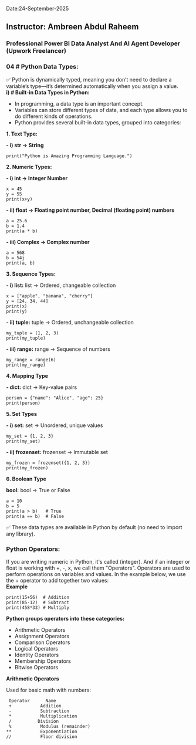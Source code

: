 Date:24-September-2025

## Instructor: Ambreen Abdul Raheem
### Professional Power BI Data Analyst And AI Agent Developer (Upwork Freelancer)

### 04 # Python Data Types:
✅ Python is dynamically typed, meaning you don’t need to declare a variable’s type—it’s determined automatically when you assign a value.\
**i) # Built-in Data Types in Python:**
- In programming, a data type is an important concept.
- Variables can store different types of data, and each type allows you to do different kinds of operations.
- Python provides several built-in data types, grouped into categories:

**1. Text Type:**

**- i) str → String**
```
print("Python is Amazing Programming Language.")
```
**2. Numeric Types:**

**- i) int → Integer Number**
```
x = 45
y = 55
print(x+y)
```
**- ii) float → Floating point number,  Decimal (floating point) numbers**
```
a = 25.6
b = 1.4
print(a * b)
```
**- iii) Complex → Complex number** 
```
a = 568
b = 54j
print(a, b)
```
**3. Sequence Types:**

**- i) list:** list → Ordered, changeable collection
```
x = ["apple", "banana", "cherry"]
y = [24, 34, 44]
print(x)
print(y)
```
**- ii) tuple:** tuple → Ordered, unchangeable collection
```
my_tuple = (1, 2, 3)
print(my_tuple)
```
**- iii) range:** range → Sequence of numbers
```
my_range = range(6)
print(my_range)
```
**4. Mapping Type**

**- dict:** dict → Key-value pairs
```
person = {"name": "Alice", "age": 25}
print(person)
```
**5. Set Types**

**- i) set:** set → Unordered, unique values
```
my_set = {1, 2, 3}
print(my_set)
```
**- ii) frozenset:** frozenset → Immutable set
```
my_frozen = frozenset({1, 2, 3})
print(my_frozen)
```
**6. Boolean Type** 

**bool:** bool → True or False
```
a = 10
b = 5
print(a > b)   # True
print(a == b)  # False
```

✅ These data types are available in Python by default (no need to import any library).

### Python Operators:
If you are writing numeric in Python, it's called (integer). And if an integer or float is working with +, -, x, we call them "Operators". Operators are used to perform operations on variables and values.
In the example below, we use the + operator to add together two values:\
**Example**
```
print(15+56)  # Addition
print(85-12)  # Subtract
print(458*33) # Multiply
```
**Python groups operators into these categories:**
- Arithmetic Operators
- Assignment Operators
- Comparison Operators
- Logical Operators
- Identity Operators
- Membership Operators
- Bitwise Operators

**Arithmetic Operators**

Used for basic math with numbers:
```
 Operator	   Name	                
 +	         Addition	           
 -	         Subtraction	         
 *	         Multiplication	   
 /         	Division	      
 %	         Modulus (remainder)	 
**	         Exponentiation	       
//	         Floor division        
```




